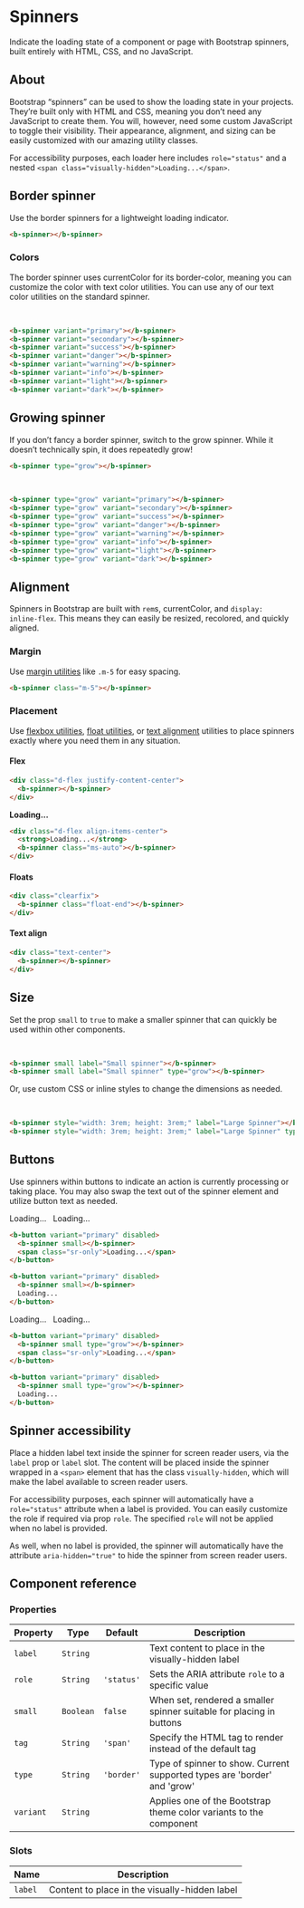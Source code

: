 # Spinners

Indicate the loading state of a component or page with Bootstrap spinners, built entirely with HTML, CSS, and no JavaScript.

## About

Bootstrap “spinners” can be used to show the loading state in your projects. They’re built only with HTML and CSS, meaning you don’t need any JavaScript to create them. You will, however, need some custom JavaScript to toggle their visibility. Their appearance, alignment, and sizing can be easily customized with our amazing utility classes.

For accessibility purposes, each loader here includes `role="status"` and a nested `<span class="visually-hidden">Loading...</span>`.

## Border spinner

Use the border spinners for a lightweight loading indicator.

<ClientOnly>
    <b-card>
        <b-spinner variant="dark" />
    </b-card>
</ClientOnly>

```html
<b-spinner></b-spinner>
```

### Colors

The border spinner uses currentColor for its border-color, meaning you can customize the color with text color utilities. You can use any of our text color utilities on the standard spinner.

<ClientOnly>
    <b-card>
        <b-spinner variant="primary"></b-spinner>&nbsp;
        <b-spinner variant="secondary"></b-spinner>&nbsp;
        <b-spinner variant="success"></b-spinner>&nbsp;
        <b-spinner variant="danger"></b-spinner>&nbsp;
        <b-spinner variant="warning"></b-spinner>&nbsp;
        <b-spinner variant="info"></b-spinner>&nbsp;
        <b-spinner variant="light"></b-spinner>&nbsp;
        <b-spinner variant="dark"></b-spinner>
    </b-card>
</ClientOnly>

```html
<b-spinner variant="primary"></b-spinner>
<b-spinner variant="secondary"></b-spinner>
<b-spinner variant="success"></b-spinner>
<b-spinner variant="danger"></b-spinner>
<b-spinner variant="warning"></b-spinner>
<b-spinner variant="info"></b-spinner>
<b-spinner variant="light"></b-spinner>
<b-spinner variant="dark"></b-spinner>
```

## Growing spinner

If you don’t fancy a border spinner, switch to the grow spinner. While it doesn’t technically spin, it does repeatedly grow!

<ClientOnly>
    <b-card>
        <b-spinner type="grow" variant="dark" />
    </b-card>
</ClientOnly>

```html
<b-spinner type="grow"></b-spinner>
```

<ClientOnly>
    <b-card>
        <b-spinner type="grow" variant="primary"></b-spinner>&nbsp;
        <b-spinner type="grow" variant="secondary"></b-spinner>&nbsp;
        <b-spinner type="grow" variant="success"></b-spinner>&nbsp;
        <b-spinner type="grow" variant="danger"></b-spinner>&nbsp;
        <b-spinner type="grow" variant="warning"></b-spinner>&nbsp;
        <b-spinner type="grow" variant="info"></b-spinner>&nbsp;
        <b-spinner type="grow" variant="light"></b-spinner>&nbsp;
        <b-spinner type="grow" variant="dark"></b-spinner>
    </b-card>
</ClientOnly>

```html
<b-spinner type="grow" variant="primary"></b-spinner>
<b-spinner type="grow" variant="secondary"></b-spinner>
<b-spinner type="grow" variant="success"></b-spinner>
<b-spinner type="grow" variant="danger"></b-spinner>
<b-spinner type="grow" variant="warning"></b-spinner>
<b-spinner type="grow" variant="info"></b-spinner>
<b-spinner type="grow" variant="light"></b-spinner>
<b-spinner type="grow" variant="dark"></b-spinner>
```

## Alignment

Spinners in Bootstrap are built with `rem`s, currentColor, and `display: inline-flex`. This means they can easily be resized, recolored, and quickly aligned.

### Margin

Use [margin utilities](https://getbootstrap.com/docs/5.0/utilities/spacing/) like `.m-5` for easy spacing.

<ClientOnly>
    <b-card>
        <b-spinner class="m-5" variant="dark" />
    </b-card>
</ClientOnly>

```html
<b-spinner class="m-5"></b-spinner>
```

### Placement

Use [flexbox utilities](https://getbootstrap.com/docs/5.0/utilities/flex/), [float utilities](https://getbootstrap.com/docs/5.0/utilities/float/), or [text alignment](https://getbootstrap.com/docs/5.0/utilities/text/) utilities to place spinners exactly where you need them in any situation.

#### Flex

<ClientOnly>
    <b-card class="mt-2">
        <div class="d-flex justify-content-center">
            <b-spinner variant="dark" />
        </div>
    </b-card>
</ClientOnly>

```html
<div class="d-flex justify-content-center">
  <b-spinner></b-spinner>
</div>
```

<ClientOnly>
    <b-card>
        <div class="d-flex align-items-center text-dark">
            <strong>Loading...</strong>
            <b-spinner class="ms-auto" variant="dark" />
        </div>
    </b-card>
</ClientOnly>

```html
<div class="d-flex align-items-center">
  <strong>Loading...</strong>
  <b-spinner class="ms-auto"></b-spinner>
</div>
```

#### Floats

<ClientOnly>
    <b-card class="mt-2">
        <div class="clearfix">
            <b-spinner class="float-end" variant="dark" />
        </div>
    </b-card>
</ClientOnly>

```html
<div class="clearfix">
  <b-spinner class="float-end"></b-spinner>
</div>
```

#### Text align

<ClientOnly>
    <b-card class="mt-2">
        <div class="text-center">
            <b-spinner variant="dark" />
        </div>
    </b-card>
</ClientOnly>

```html
<div class="text-center">
  <b-spinner></b-spinner>
</div>
```

## Size

Set the prop `small` to `true` to make a smaller spinner that can quickly be used within other components.

<ClientOnly>
    <b-card class="text-dark">
        <b-spinner small></b-spinner>
        &nbsp;
        <b-spinner small type="grow"></b-spinner>
    </b-card>
</ClientOnly>

```html
<b-spinner small label="Small spinner"></b-spinner>
<b-spinner small label="Small spinner" type="grow"></b-spinner>
```

Or, use custom CSS or inline styles to change the dimensions as needed.

<ClientOnly>
    <b-card class="text-dark">
        <b-spinner style="width: 3rem; height: 3rem;" label="Large Spinner"></b-spinner>
        &nbsp;
        <b-spinner style="width: 3rem; height: 3rem;" label="Large Spinner" type="grow"></b-spinner>
    </b-card>
</ClientOnly>

```html
<b-spinner style="width: 3rem; height: 3rem;" label="Large Spinner"></b-spinner>
<b-spinner style="width: 3rem; height: 3rem;" label="Large Spinner" type="grow"></b-spinner>
```

## Buttons

Use spinners within buttons to indicate an action is currently processing or taking place. You may also swap the text out of the spinner element and utilize button text as needed.

<ClientOnly>
    <b-card>
      <b-button variant="primary" disabled>
        <b-spinner small></b-spinner>
        <span class="sr-only">Loading...</span>
      </b-button>
      &nbsp;
      <b-button variant="primary" disabled>
        <b-spinner small></b-spinner>
        Loading...
      </b-button>
    </b-card>
</ClientOnly>

```html
<b-button variant="primary" disabled>
  <b-spinner small></b-spinner>
  <span class="sr-only">Loading...</span>
</b-button>

<b-button variant="primary" disabled>
  <b-spinner small></b-spinner>
  Loading...
</b-button>
```

<ClientOnly>
    <b-card>
      <b-button variant="primary" disabled>
        <b-spinner small type="grow"></b-spinner>
        <span class="sr-only">Loading...</span>
      </b-button>
      &nbsp;
      <b-button variant="primary" disabled>
        <b-spinner small type="grow"></b-spinner>
        Loading...
      </b-button>
    </b-card>
</ClientOnly>

```html
<b-button variant="primary" disabled>
  <b-spinner small type="grow"></b-spinner>
  <span class="sr-only">Loading...</span>
</b-button>

<b-button variant="primary" disabled>
  <b-spinner small type="grow"></b-spinner>
  Loading...
</b-button>
```

## Spinner accessibility

Place a hidden label text inside the spinner for screen reader users, via the `label` prop or `label` slot. The content will be placed inside the spinner wrapped in a `<span>` element that has the class `visually-hidden`, which will make the label available to screen reader users.

For accessibility purposes, each spinner will automatically have a `role="status"` attribute when a label is provided. You can easily customize the role if required via prop `role`. The specified `role` will not be applied when no label is provided.

As well, when no label is provided, the spinner will automatically have the attribute `aria-hidden="true"` to hide the spinner from screen reader users.

## Component reference

### Properties

| Property  | Type      | Default    | Description                                                              |
| --------- | --------- | ---------- | ------------------------------------------------------------------------ |
| `label`   | `String`  |            | Text content to place in the visually-hidden label                       |
| `role`    | `String`  | `'status'` | Sets the ARIA attribute `role` to a specific value                       |
| `small`   | `Boolean` | `false`    | When set, rendered a smaller spinner suitable for placing in buttons     |
| `tag`     | `String`  | `'span'`   | Specify the HTML tag to render instead of the default tag                |
| `type`    | `String`  | `'border'` | Type of spinner to show. Current supported types are 'border' and 'grow' |
| `variant` | `String`  |            | Applies one of the Bootstrap theme color variants to the component       |

### Slots

| Name    | Description                                   |
| ------- | --------------------------------------------- |
| `label` | Content to place in the visually-hidden label |
